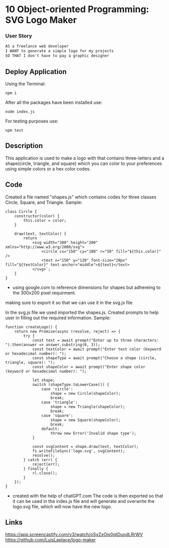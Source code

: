 # 10 Object-oriented Programming: SVG Logo Maker

### User Story

```md
AS a freelance web developer
I WANT to generate a simple logo for my projects
SO THAT I don't have to pay a graphic designer
```

## Deploy Application
Using the Terminal:
```
npm i
```
After all the packages have been installed use:
```
node index.js
```

For testing purposes use:
```
npm test
```


## Description
This application is used to make a logo with that contains three-letters and a shape(circle, triangle, and square) which you can color to your preferences using simple colors or a hex color codes.


## Code
Created a file named "shapes.js" which contains codes for three classes Circle, Square, and Triangle.  Sample:
```
class Circle {
    constructor(color) {
        this.color = color;
    }

    draw(text, textColor) {
        return `
            <svg width="300" height="200" xmlns="http://www.w3.org/2000/svg">
                <circle cx="150" cy="100" r="50" fill="${this.color}" />
                <text x="150" y="120" font-size="20px" fill="${textColor}" text-anchor="middle">${text}</text>
            </svg>`;
    }
}
```
- using google.com to reference dimensions for shapes but adhereing to the 300x200 pixel requirment.

making sure to export it so that we can use it in the svg.js file

In the svg.js file we used imported the shapes.js.  Created prompts to help user in filling out the required information. Sample:
```
function createLogo() {
    return new Promise(async (resolve, reject) => {
        try {
            const text = await prompt("Enter up to three characters: ").then(answer => answer.substring(0, 3));
            const textColor = await prompt("Enter text color (keyword or hexadecimal number): ");
            const shapeType = await prompt("Choose a shape (circle, triangle, square): ");
            const shapeColor = await prompt("Enter shape color (keyword or hexadecimal number): ");

            let shape;
            switch (shapeType.toLowerCase()) {
                case 'circle':
                    shape = new Circle(shapeColor);
                    break;
                case 'triangle':
                    shape = new Triangle(shapeColor);
                    break;
                case 'square':
                    shape = new Square(shapeColor);
                    break;
                default:
                    throw new Error('Invalid shape type');
            }

            const svgContent = shape.draw(text, textColor);
            fs.writeFileSync('logo.svg', svgContent);
            resolve();
        } catch (err) {
            reject(err);
        } finally {
            rl.close();
        }
    });
}
```
- created with the help of chatGPT.com
The code is then exported so that it can be used in the index.js file and will generate and overwrite the logo.svg file, which will now have the new logo.


## Links
https://app.screencastify.com/v3/watch/oSyZxOix0qtDuodLRrWV
https://github.com/LuisLaplace/logo-maker

